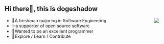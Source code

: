 ## Hi there👋, this is dogeshadow
<img align="right" src="https://github-readme-stats.vercel.app/api?username=dogeshadow&show_icons=true&icon_color=CE1D2D&text_color=718096&bg_color=ffffff&hide_title=true" />

- 🐶A freshman majoring in Software Engineering
- ✨a supporter of open source software
- 👑Wanted to be an excellent programmer
- 🍄Explore / Learn / Contribute

<!---
dogeshadow/dogeshadow is a ✨ special ✨ repository because its `README.md` (this file) appears on your GitHub profile.
You can click the Preview link to take a look at your changes.
--->
